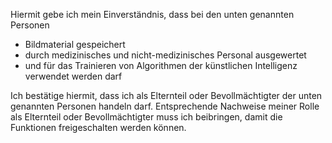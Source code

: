 Hiermit gebe ich mein Einverständnis, dass bei den unten genannten Personen
 
 - Bildmaterial gespeichert
 - durch medizinisches und nicht-medizinisches Personal ausgewertet 
 - und für das Trainieren von Algorithmen der künstlichen Intelligenz verwendet werden darf

Ich bestätige hiermit, dass ich als Elternteil oder Bevollmächtigter der unten genannten Personen handeln darf. Entsprechende Nachweise meiner Rolle als Elternteil oder Bevollmächtigter muss ich beibringen, damit die Funktionen freigeschalten werden können.